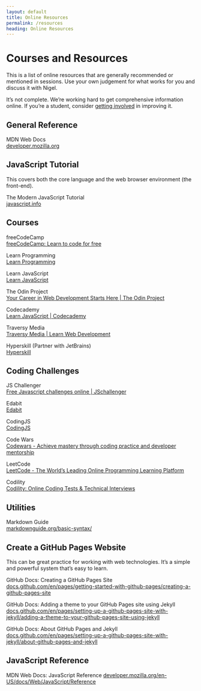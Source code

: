 ```yaml
---
layout: default
title: Online Resources
permalink: /resources
heading: Online Resources
---
```


# Courses and Resources

This is a list of online resources that are generally recommended or mentioned in sessions. Use your own judgement for what works for you and discuss it with Nigel.

It’s not complete. We’re working hard to get comprehensive information online. If you’re a student, consider [getting involved](open-tasks) in improving it.

## General Reference

MDN Web Docs    
[developer.mozilla.org](https://developer.mozilla.org/)

## JavaScript Tutorial

This covers both the core language and the web browser environment (the front-end).

The Modern JavaScript Tutorial    
[javascript.info](https://javascript.info/)

## Courses

freeCodeCamp    
[freeCodeCamp: Learn to code for free](https://www.freecodecamp.org/)

Learn Programming    
[Learn Programming](https://learnprogramming.online/)

Learn JavaScript    
[Learn JavaScript](https://learnjavascript.online/)

The Odin Project    
[Your Career in Web Development Starts Here | The Odin Project](https://www.theodinproject.com/)

Codecademy    
[Learn JavaScript | Codecademy](https://www.codecademy.com/learn/introduction-to-javascript)

Traversy Media    
[Traversy Media | Learn Web Development](https://www.traversymedia.com/)

Hyperskill (Partner with JetBrains)    
[Hyperskill](https://hyperskill.org/courses?pl=javascript)

## Coding Challenges

JS Challenger    
[Free Javascript challenges online | JSchallenger](https://www.jschallenger.com/)

Edabit    
[Edabit](https://edabit.com/challenges)

CodingJS    
[CodingJS](https://the-winter.github.io/codingjs/)

Code Wars    
[Codewars - Achieve mastery through coding practice and developer mentorship](https://www.codewars.com/)

LeetCode    
[LeetCode - The World’s Leading Online Programming Learning Platform](https://leetcode.com/)

Codility    
[Codility: Online Coding Tests & Technical Interviews](https://www.codility.com/)

## Utilities

Markdown Guide    
[markdownguide.org/basic-syntax/](https://www.markdownguide.org/basic-syntax/)

## Create a GitHub Pages Website

This can be great practice for working with web technologies. It’s a simple and powerful system that’s easy to learn.

GitHub Docs: Creating a GitHub Pages Site    
[docs.github.com/en/pages/getting-started-with-github-pages/creating-a-github-pages-site](https://docs.github.com/en/pages/getting-started-with-github-pages/creating-a-github-pages-site)

GitHub Docs: Adding a theme to your GitHub Pages site using Jekyll    
[docs.github.com/en/pages/setting-up-a-github-pages-site-with-jekyll/adding-a-theme-to-your-github-pages-site-using-jekyll](https://docs.github.com/en/pages/setting-up-a-github-pages-site-with-jekyll/adding-a-theme-to-your-github-pages-site-using-jekyll)

GitHub Docs: About GitHub Pages and Jekyll    
[docs.github.com/en/pages/setting-up-a-github-pages-site-with-jekyll/about-github-pages-and-jekyll](https://docs.github.com/en/pages/setting-up-a-github-pages-site-with-jekyll/about-github-pages-and-jekyll)

## JavaScript Reference

MDN Web Docs: JavaScript Reference
[developer.mozilla.org/en-US/docs/Web/JavaScript/Reference](https://developer.mozilla.org/en-US/docs/Web/JavaScript/Reference)
